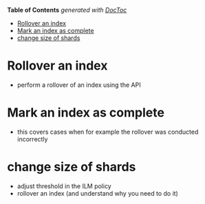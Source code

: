 <!-- START doctoc generated TOC please keep comment here to allow auto update -->
<!-- DON'T EDIT THIS SECTION, INSTEAD RE-RUN doctoc TO UPDATE -->
**Table of Contents**  *generated with [DocToc](https://github.com/thlorenz/doctoc)*

- [Rollover an index](#rollover-an-index)
- [Mark an index as complete](#mark-an-index-as-complete)
- [change size of shards](#change-size-of-shards)

<!-- END doctoc generated TOC please keep comment here to allow auto update -->

# Rollover an index

- perform a rollover of an index using the API

# Mark an index as complete

- this covers cases when for example the rollover was conducted incorrectly

# change size of shards

- adjust threshold in the ILM policy
- rollover an index (and understand why you need to do it)

